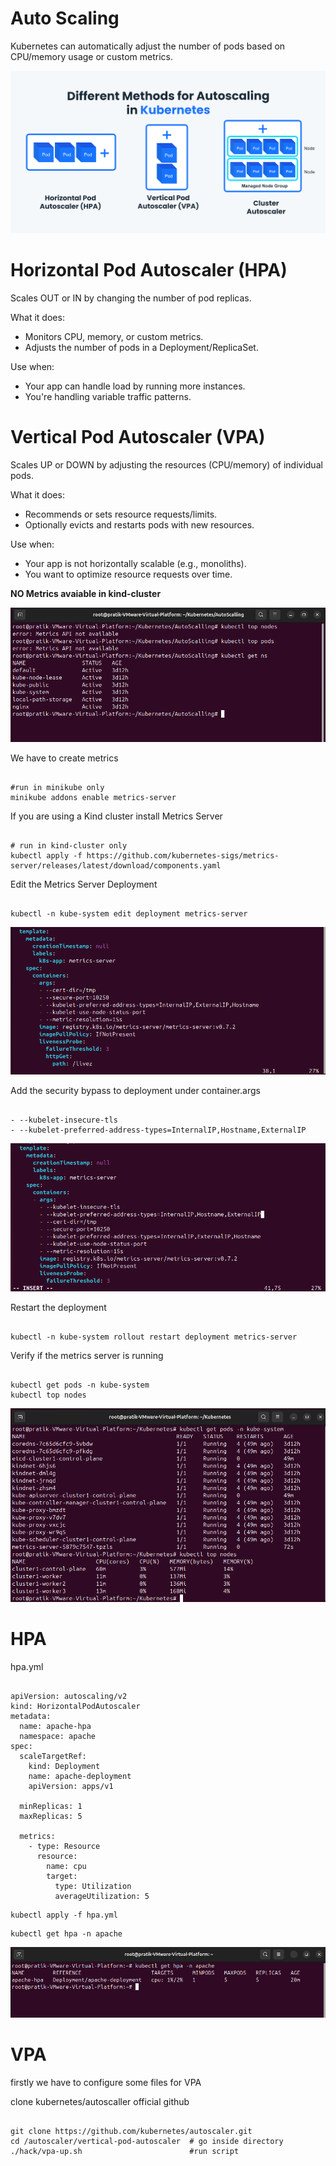 # Auto Scaling

Kubernetes can automatically adjust the number of pods based on CPU/memory usage or custom metrics.

![Alt-text](https://github.com/herrry107/Kubernetes/blob/main/images/scalling.png)

# Horizontal Pod Autoscaler (HPA)

Scales OUT or IN by changing the number of pod replicas.

What it does:
- Monitors CPU, memory, or custom metrics.
- Adjusts the number of pods in a Deployment/ReplicaSet.

Use when:
- Your app can handle load by running more instances.
- You're handling variable traffic patterns.

# Vertical Pod Autoscaler (VPA)

Scales UP or DOWN by adjusting the resources (CPU/memory) of individual pods.

What it does:
- Recommends or sets resource requests/limits.
- Optionally evicts and restarts pods with new resources.

Use when:
- Your app is not horizontally scalable (e.g., monoliths).
- You want to optimize resource requests over time.


**NO Metrics avaiable in kind-cluster**

![Metrics-Not-Available](https://github.com/herrry107/Kubernetes/blob/main/images/metrics-not-available.png)

We have to create metrics 
<pre><code>
#run in minikube only
minikube addons enable metrics-server
</code></pre>

If you are using a Kind cluster install Metrics Server
<pre><code>
# run in kind-cluster only
kubectl apply -f https://github.com/kubernetes-sigs/metrics-server/releases/latest/download/components.yaml  
</code></pre>

Edit the Metrics Server Deployment
<pre><code>
kubectl -n kube-system edit deployment metrics-server
</code></pre>

![Metrics-add-ssl-bypass](https://github.com/herrry107/Kubernetes/blob/main/images/metrics-step1.png)

Add the security bypass to deployment under container.args
<pre><code>
- --kubelet-insecure-tls
- --kubelet-preferred-address-types=InternalIP,Hostname,ExternalIP
</code></pre>

![Metrics-add-ssl-bypass](https://github.com/herrry107/Kubernetes/blob/main/images/metrics-step2.png)
  
Restart the deployment
<pre><code>
kubectl -n kube-system rollout restart deployment metrics-server
</code></pre>

Verify if the metrics server is running
<pre><code>
kubectl get pods -n kube-system
kubectl top nodes
</code></pre>

![Metrics-add-ssl-bypass](https://github.com/herrry107/Kubernetes/blob/main/images/metrics-step3.png)


# HPA

hpa.yml
<pre><code>
apiVersion: autoscaling/v2
kind: HorizontalPodAutoscaler
metadata:
  name: apache-hpa
  namespace: apache
spec:
  scaleTargetRef:
    kind: Deployment
    name: apache-deployment
    apiVersion: apps/v1
     
  minReplicas: 1
  maxReplicas: 5

  metrics:
    - type: Resource
      resource:
        name: cpu
        target: 
          type: Utilization
          averageUtilization: 5    
</code></pre>
<pre><code>kubectl apply -f hpa.yml</code></pre>
<pre><code>kubectl get hpa -n apache</code></pre>

![Metrics](https://github.com/herrry107/Kubernetes/blob/main/images/metrics-step4.png)

# VPA

firstly we have to configure some files for VPA 

clone kubernetes/autoscaller official github
<pre><code>
git clone https://github.com/kubernetes/autoscaler.git
cd /autoscaler/vertical-pod-autoscaler  # go inside directory
./hack/vpa-up.sh                        #run script
</code></pre>


